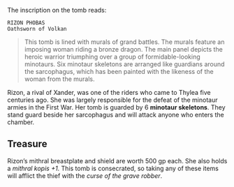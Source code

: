 The inscription on the tomb reads:

	RIZON PHOBAS
	Oathsworn of Volkan

>This tomb is lined with murals of grand battles. The murals feature an imposing woman riding a bronze dragon. The main panel depicts the heroic warrior triumphing over a group of formidable-looking minotaurs. Six minotaur skeletons are arranged like guardians around the sarcophagus, which has been painted with the likeness of the woman from the murals.

Rizon, a rival of Xander, was one of the riders who came to Thylea five centuries ago. She was largely responsible for the defeat of the minotaur armies in the First War. Her tomb is guarded by 6 **minotaur skeletons**. They stand guard beside her sarcophagus and will attack anyone who enters the chamber.

## Treasure
Rizon’s mithral breastplate and shield are worth 500 gp each. She also holds a *mithral kopis +1*. This tomb is consecrated, so taking any of these items will afflict the thief with the *curse of the grave robber*.

